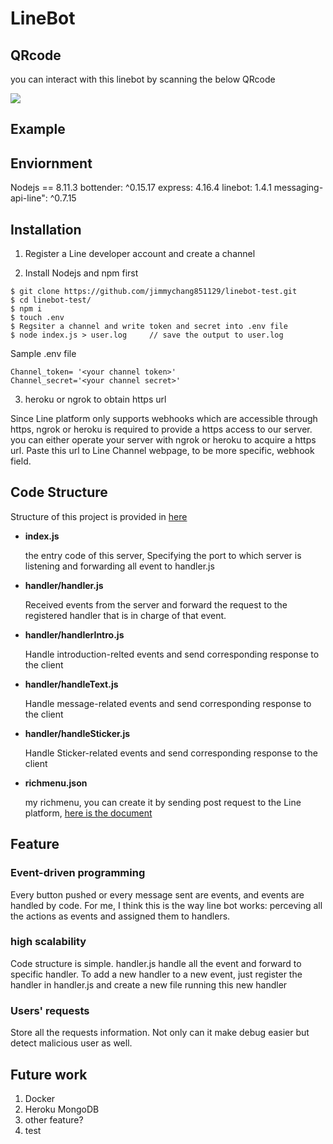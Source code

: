 # LineBot

## QRcode

you can interact with this linebot by scanning the below QRcode

![](https://i.imgur.com/8l9u1KW.png)

## Example

## Enviornment

Nodejs == 8.11.3
bottender: ^0.15.17
express: 4.16.4
linebot: 1.4.1
messaging-api-line": ^0.7.15

## Installation

1. Register a Line developer account and create a channel

2. Install Nodejs and npm first

```
$ git clone https://github.com/jimmychang851129/linebot-test.git
$ cd linebot-test/
$ npm i
$ touch .env
$ Regsiter a channel and write token and secret into .env file
$ node index.js > user.log     // save the output to user.log
```
Sample .env file

```
Channel_token= '<your channel token>'
Channel_secret='<your channel secret>'
```

3. heroku or ngrok to obtain https url

Since Line platform only supports webhooks which are accessible through https, ngrok or heroku is required to provide a https access to our server.
you can either operate your server with ngrok or heroku to acquire a https url. Paste this url to Line Channel webpage, to be more specific, webhook field.

## Code Structure

Structure of this project is provided in [here](https://www.csie.ntu.edu.tw/~b04902092/linebot/LineBotBorn.pdf)

- **index.js**
    
    the entry code of this server, Specifying the port to which server is listening and forwarding all event to handler.js

- **handler/handler.js**
    
    Received events from the server and forward the request to the registered handler that is in charge of that event.

- **handler/handlerIntro.js**
    
    Handle introduction-relted events and send corresponding response to the client

- **handler/handleText.js**

    Handle message-related events and send corresponding response to the client

- **handler/handleSticker.js**

	Handle Sticker-related events and send corresponding response to the client

- **richmenu.json**

    my richmenu, you can create it by sending post request to the Line platform, [here is the document](https://developers.line.biz/en/docs/messaging-api/using-rich-menus/#create-a-rich-menu)

## Feature

### Event-driven programming

Every button pushed or every message sent are events, and events are handled by code. For me, I think this is the way line bot works: perceving all the actions as events and assigned them to handlers.

### high scalability

Code structure is simple. handler.js handle all the event and forward to specific handler.
To add a new handler to a new event, just register the handler in handler.js and create a new file running this new handler

### Users' requests 

Store all the requests information. Not only can it make debug easier but detect malicious user as well.

## Future work
1. Docker
2. Heroku MongoDB
3. other feature?
4. test

